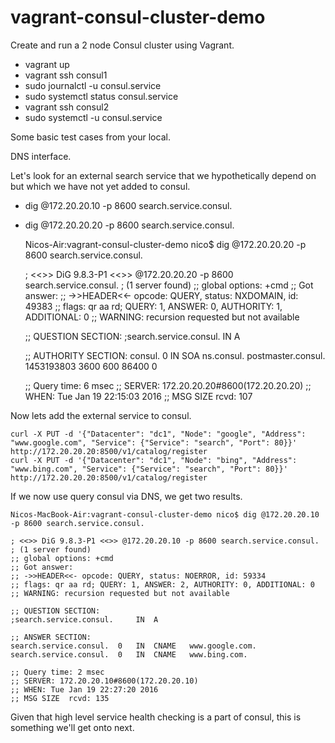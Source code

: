 # vagrant-consul-cluster-demo

Create and run a 2 node Consul cluster using Vagrant.

* vagrant up
* vagrant ssh consul1
* sudo journalctl -u consul.service
* sudo systemctl status consul.service
* vagrant ssh consul2
* sudo systemctl -u consul.service

Some basic test cases from your local.

DNS interface.

Let's look for an external search service that we hypothetically depend on but which we have not yet added to consul.

* dig @172.20.20.10 -p 8600 search.service.consul. 
* dig @172.20.20.20 -p 8600 search.service.consul.

	Nicos-Air:vagrant-consul-cluster-demo nico$ dig @172.20.20.20 -p 8600 search.service.consul.
	
	; <<>> DiG 9.8.3-P1 <<>> @172.20.20.20 -p 8600 search.service.consul.
	; (1 server found)
	;; global options: +cmd
	;; Got answer:
	;; ->>HEADER<<- opcode: QUERY, status: NXDOMAIN, id: 49383
	;; flags: qr aa rd; QUERY: 1, ANSWER: 0, AUTHORITY: 1, ADDITIONAL: 0
	;; WARNING: recursion requested but not available
	
	;; QUESTION SECTION:
	;search.service.consul.		IN	A
	
	;; AUTHORITY SECTION:
	consul.			0	IN	SOA	ns.consul. postmaster.consul. 1453193803 3600 600 86400 0
	
	;; Query time: 6 msec
	;; SERVER: 172.20.20.20#8600(172.20.20.20)
	;; WHEN: Tue Jan 19 22:15:03 2016
	;; MSG SIZE  rcvd: 107

Now lets add the external service to consul.

	curl -X PUT -d '{"Datacenter": "dc1", "Node": "google", "Address": "www.google.com", "Service": {"Service": "search", "Port": 80}}' http://172.20.20.20:8500/v1/catalog/register
	curl -X PUT -d '{"Datacenter": "dc1", "Node": "bing", "Address": "www.bing.com", "Service": {"Service": "search", "Port": 80}}' http://172.20.20.20:8500/v1/catalog/register

If we now use query consul via DNS, we get two results.

	Nicos-MacBook-Air:vagrant-consul-cluster-demo nico$ dig @172.20.20.10 -p 8600 search.service.consul.
	
	; <<>> DiG 9.8.3-P1 <<>> @172.20.20.10 -p 8600 search.service.consul.
	; (1 server found)
	;; global options: +cmd
	;; Got answer:
	;; ->>HEADER<<- opcode: QUERY, status: NOERROR, id: 59334
	;; flags: qr aa rd; QUERY: 1, ANSWER: 2, AUTHORITY: 0, ADDITIONAL: 0
	;; WARNING: recursion requested but not available
	
	;; QUESTION SECTION:
	;search.service.consul.		IN	A
	
	;; ANSWER SECTION:
	search.service.consul.	0	IN	CNAME	www.google.com.
	search.service.consul.	0	IN	CNAME	www.bing.com.
	
	;; Query time: 2 msec
	;; SERVER: 172.20.20.10#8600(172.20.20.10)
	;; WHEN: Tue Jan 19 22:27:20 2016
	;; MSG SIZE  rcvd: 135

Given that high level service health checking is a part of consul, this is something we'll get onto next.






